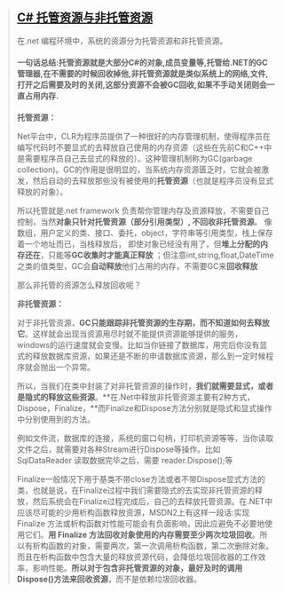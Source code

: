> ## [C# 托管资源与非托管资源](https://www.cnblogs.com/enamorbreeze/p/4711468.html)
>
> 在.net 编程环境中，系统的资源分为托管资源和非托管资源。
>
> #### 一句话总结:托管资源就是大部分C#的对象,成员变量等,托管给.NET的GC管理器,在不需要的时候回收掉他,非托管资源就是类似系统上的网络,文件,打开之后需要及时的关闭,这部分资源不会被GC回收,如果不手动关闭则会一直占用内存.
>
> **托管资源：**
>
> Net平台中，CLR为程序员提供了一种很好的内存管理机制，使得程序员在编写代码时不要显式的去释放自己使用的内存资源（这些在先前C和C++中是需要程序员自己去显式的释放的）。这种管理机制称为GC(garbage collection)。GC的作用是很明显的，当系统内存资源匮乏时，它就会被激发，然后自动的去释放那些没有被使用的**托管资源**（也就是程序员没有显式释放的对象）。
>
>  
>
> 所以托管就是.net framework 负责帮你管理内存及资源释放，不需要自己控制，当然**对象只针对托管资源（部分引用类型）, 不回收非托管资源**。 像数组，用户定义的类、接口、委托，object，字符串等引用类型，栈上保存着一个地址而已，当栈释放后， 即使对象已经没有用了，但**堆上分配的内存还在**，只能等**GC收集时才能真正释放** ；但注意int,string,float,DateTime之类的值类型，GC会**自动释放**他们占用的内存，不需要GC来**回收释放**
>
>  
>
> 那么非托管的资源怎么释放回收呢？
>
>
> **非托管资源：** 
>
> 对于非托管资源，**GC只能跟踪非托管资源的生存期，而不知道如何去释放它**。这样就会出现当资源用尽时就不能提供资源能够提供的服务，windows的运行速度就会变慢。比如当你链接了数据库，用完后你没有显式的释放数据库资源，如果还是不断的申请数据库资源，那么到一定时候程序就会抛出一个异常。
>
> 
> 所以，当我们在类中封装了对非托管资源的操作时，**我们就需要显式，或者是隐式的释放这些资源**。**在.Net中释放非托管资源主要有2种方式，Dispose，Finalize，**而Finalize和Dispose方法分别就是隐式和显式操作中分别使用到的方法。
>
> 例如文件流，数据库的连接，系统的窗口句柄，打印机资源等等，当你读取文件之后，就需要对各种Stream进行Dispose等操作。比如 SqlDataReader 读取数据完毕之后，需要 reader.Dispose();等
>
>  
>
> Finalize一般情况下用于基类不带close方法或者不带Dispose显式方法的类，也就是说，在Finalize过程中我们需要隐式的去实现非托管资源的释放，然后系统会在Finalize过程完成后，自己的去释放托管资源。在.NET中应该尽可能的少用析构函数释放资源，MSDN2上有这样一段话:实现 Finalize 方法或析构函数对性能可能会有负面影响，因此应避免不必要地使用它们。**用 Finalize 方法回收对象使用的内存需要至少两次垃圾回收**。所以有析构函数的对象，需要两次，第一次调用析构函数，第二次删除对象。而且在析构函数中包含大量的释放资源代码，会降低垃圾回收器的工作效率，影响性能。**所以对于包含非托管资源的对象，最好及时的调用Dispose()方法来回收资源**，而不是依赖垃圾回收器。